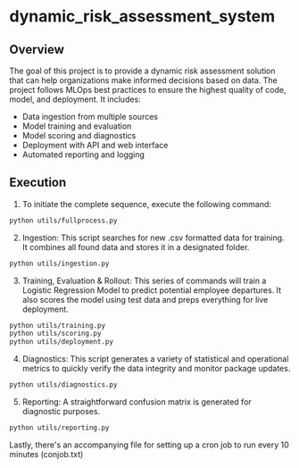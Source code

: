 # dynamic_risk_assessment_system

## Overview 
The goal of this project is to provide a dynamic risk assessment solution that can help organizations make informed decisions based on data. The project follows MLOps best practices to ensure the highest quality of code, model, and deployment. It includes:

* Data ingestion from multiple sources
* Model training and evaluation
* Model scoring and diagnostics
* Deployment with API and web interface
* Automated reporting and logging

## Execution

1. To initiate the complete sequence, execute the following command:
```bash
python utils/fullprocess.py
```

2. Ingestion: This script searches for new .csv formatted data for training. It combines all found data and stores it in a designated folder.
```bash
python utils/ingestion.py
```

3. Training, Evaluation & Rollout: This series of commands will train a Logistic Regression Model to predict potential employee departures. It also scores the model using test data and preps everything for live deployment.
```bash
python utils/training.py
python utils/scoring.py
python utils/deployment.py

```

4. Diagnostics: This script generates a variety of statistical and operational metrics to quickly verify the data integrity and monitor package updates.
```bash
python utils/diagnostics.py
```

5. Reporting: A straightforward confusion matrix is generated for diagnostic purposes.
```bash
python utils/reporting.py
```
Lastly, there's an accompanying file for setting up a cron job to run every 10 minutes (conjob.txt)